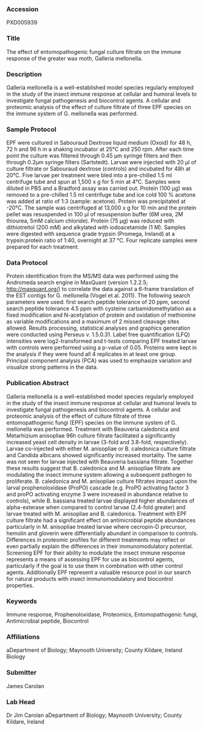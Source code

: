 ### Accession
PXD005939

### Title
The effect of entomopathogenic fungal culture filtrate on the immune response of the greater wax moth, Galleria mellonella.

### Description
Galleria mellonella is a well-established model species regularly employed in the study of the insect immune response at cellular and humoral levels to investigate fungal pathogenesis and biocontrol agents. A cellular and proteomic analysis of the effect of culture filtrate of three EPF species on the immune system of G. mellonella was performed.

### Sample Protocol
EPF were cultured in Sabouraud Dextrose liquid medium (Oxoid) for 48 h, 72 h and 96 h in a shaking incubator at 25°C and 250 rpm. After each time point the culture was filtered through 0.45 µm syringe filters and then through 0.2µm syringe filters (Sartstedt). Larvae were injected with 20 µl of culture filtrate or Sabouraud dextrose (controls) and incubated for 48h at 20°C. Five larvae per treatment were bled into a pre-chilled 1.5 ml centrifuge tube and spun at 1,500 x g for 5 min at 4°C. Samples were diluted in PBS and a Bradford assay was carried out. Protein (100 µg) was removed to a pre-chilled 1.5 ml centrifuge tube and ice cold 100 % acetone was added at ratio of 1:3 (sample: acetone). Protein was precipitated at -20°C. The sample was centrifuged at 13,000 x g for 10 min and the protein pellet was resuspended in 100 µl of resuspension buffer (6M urea, 2M thiourea, 5mM calcium chloride). Protein (75 μg) was reduced with dithiotreitol (200 mM) and alkylated with iodoacetamide (1 M). Samples were digested with sequence grade trypsin (Promega, Ireland) at a trypsin:protein ratio of 1:40, overnight at 37 °C. Four replicate samples were prepared for each treatment.

### Data Protocol
Protein identification from the MS/MS data was performed using the Andromeda search engine in MaxQuant (version 1.2.2.5; http://maxquant.org/) to correlate the data against a 6-frame translation of the EST contigs for G. mellonella (Vogel et al. 2011). The following search parameters were used: first search peptide tolerance of 20 ppm, second search peptide tolerance 4.5 ppm with cysteine carbamidomethylation as a fixed modification and N-acetylation of protein and oxidation of methionine as variable modifications and a maximum of 2 missed cleavage sites allowed. Results processing, statistical analyses and graphics generation were conducted using Perseus v. 1.5.0.31. Label free quantification (LFQ) intensities were log2-transformed and t-tests comparing EPF treated larvae with controls were performed using a p-value of 0.05. Proteins were kept in the analysis if they were found all 4 replicates in at least one group. Principal component analysis (PCA) was used to emphasize variation and visualize strong patterns in the data.

### Publication Abstract
Galleria mellonella is a well-established model species regularly employed in the study of the insect immune response at cellular and humoral levels to investigate fungal pathogenesis and biocontrol agents. A cellular and proteomic analysis of the effect of culture filtrate of three entomopathogenic fungi (EPF) species on the immune system of G. mellonella was performed. Treatment with Beauveria caledonica and Metarhizium anisopliae 96h culture filtrate facilitated a significantly increased yeast cell density in larvae (3-fold and 3.8-fold, respectively). Larvae co-injected with either M. anisopliae or B. caledonica culture filtrate and Candida albicans showed significantly increased mortality. The same was not seen for larvae injected with Beauveria bassiana filtrate. Together these results suggest that B. caledonica and M. anisopliae filtrate are modulating the insect immune system allowing a subsequent pathogen to proliferate. B. caledonica and M. anisopliae culture filtrates impact upon the larval prophenoloxidase (ProPO) cascade (e.g. ProPO activating factor 3 and proPO activating enzyme 3 were increased in abundance relative to controls), while B. bassiana treated larvae displayed higher abundances of alpha-esterase when compared to control larvae (2.4-fold greater) and larvae treated with M. anisopliae and B. caledonica. Treatment with EPF culture filtrate had a significant effect on antimicrobial peptide abundances particularly in M. anisopliae treated larvae where cecropin-D precursor, hemolin and gloverin were differentially abundant in comparison to controls. Differences in proteomic profiles for different treatments may reflect or even partially explain the differences in their immunomodulatory potential. Screening EPF for their ability to modulate the insect immune response represents a means of assessing EPF for use as biocontrol agents, particularly if the goal is to use them in combination with other control agents. Additionally EPF represent a valuable resource pool in our search for natural products with insect immunomodulatory and biocontrol properties.

### Keywords
Immune response, Prophenoloxidase, Proteomics, Entomopathogenic fungi, Antimicrobial peptide, Biocontrol

### Affiliations
aDepartment of Biology; Maynooth University; County Kildare, Ireland
Biology

### Submitter
James Carolan

### Lab Head
Dr Jim Carolan
aDepartment of Biology; Maynooth University; County Kildare, Ireland



